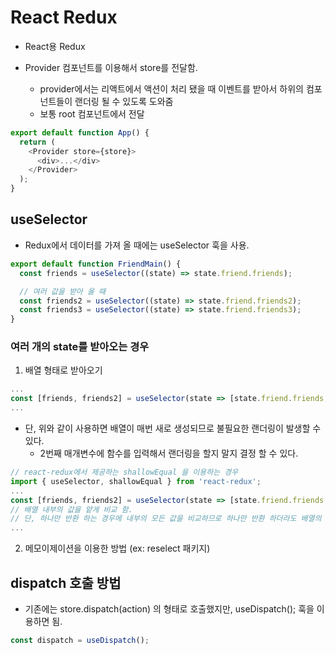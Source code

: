 # React Redux

- React용 Redux

- Provider 컴포넌트를 이용해서 store를 전달함.
  - provider에서는 리액트에서 액션이 처리 됐을 때 이벤트를 받아서 하위의 컴포넌트들이 랜더링 될 수 있도록 도와줌
  - 보통 root 컴포넌트에서 전달

```javascript
export default function App() {
  return (
    <Provider store={store}>
      <div>...</div>
    </Provider>
  );
}
```

## useSelector

- Redux에서 데이터를 가져 올 때에는 useSelector 훅을 사용.

```javascript
export default function FriendMain() {
  const friends = useSelector((state) => state.friend.friends);

  // 여러 값을 받아 올 때
  const friends2 = useSelector((state) => state.friend.friends2);
  const friends3 = useSelector((state) => state.friend.friends3);
}
```

### 여러 개의 state를 받아오는 경우

1. 배열 형태로 받아오기

```javascript
...
const [friends, friends2] = useSelector(state => [state.friend.friends, state.friend.friends2]);
...
```

- 단, 위와 같이 사용하면 배열이 매번 새로 생성되므로 불필요한 랜더링이 발생할 수 있다.
  - 2번째 매개변수에 함수를 입력해서 랜더링을 할지 말지 결정 할 수 있다.

```javascript
// react-redux에서 제공하는 shallowEqual 을 이용하는 경우
import { useSelector, shallowEqual } from 'react-redux';
...
const [friends, friends2] = useSelector(state => [state.friend.friends, state.friend.friends2], shallowEqual);
// 배열 내부의 값을 얕게 비교 함.
// 단, 하나만 반환 하는 경우에 내부의 모든 값을 비교하므로 하나만 반환 하더라도 배열의 형태로 반환 하는게 좋음. [friends]
...
```

2. 메모이제이션을 이용한 방법 (ex: reselect 패키지)

## dispatch 호출 방법

- 기존에는 store.dispatch(action) 의 형태로 호출했지만, useDispatch(); 훅을 이용하면 됨.

```javascript
const dispatch = useDispatch();
```
